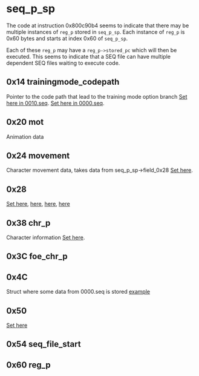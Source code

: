 # seq\_p\_sp

The code at instruction 0x800c90b4 seems to indicate that there may be multiple instances of `reg_p` stored in `seq_p_sp`. Each instance of `reg_p` is 0x60 bytes and starts at index 0x60 of `seq_p_sp`.

Each of these `reg_p` may have a `reg_p->stored_pc` which will then be executed. This seems to indicate that a SEQ file can have multiple dependent SEQ files waiting to execute code.

## 0x14 trainingmode\_codepath
Pointer to the code path that lead to the training mode option branch [Set here in 0010.seq](https://nicholasmoser.github.io/iru_0010.html#64).
[Set here in 0000.seq](https://nicholasmoser.github.io/iru_0000.html#7CE4).

## 0x20 mot
Animation data

## 0x24 movement
Character movement data, takes data from seq\_p\_sp-\>field\_0x28
[Set here](https://nicholasmoser.github.io/iru_0000.html#81DC).

## 0x28
[Set here](https://nicholasmoser.github.io/iru_0000.html#81D4), [here](https://nicholasmoser.github.io/iru_0000.html#9704), [here](https://nicholasmoser.github.io/iru_0000.html#976C), [here](https://nicholasmoser.github.io/iru_0000.html#97D4)

## 0x38 chr\_p
Character information [Set here](https://nicholasmoser.github.io/iru_0000.html#7CC0).

## 0x3C foe\_chr\_p

## 0x4C
Struct where some data from 0000.seq is stored [example](https://nicholasmoser.github.io/iru_0000.html#9C0)

## 0x50
[Set here](https://nicholasmoser.github.io/iru_0000.html#7CCC)

## 0x54 seq\_file\_start

## 0x60 reg\_p
